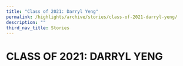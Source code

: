 ```yaml
---
title: "Class of 2021: Darryl Yeng"
permalink: /highlights/archive/stories/class-of-2021-darryl-yeng/
description: ""
third_nav_title: Stories
---
```

# CLASS OF 2021: DARRYL YENG
